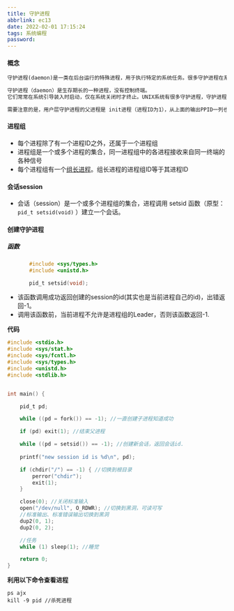 ```yaml
---
title: 守护进程
abbrlink: ec13
date: 2022-02-01 17:15:24
tags: 系统编程
password:
---
```




#### 概念

~~~tex
守护进程(daemon)是一类在后台运行的特殊进程，用于执行特定的系统任务。很多守护进程在系统引导的时候启动，并且一直运行直到系统关闭。另一些只在需要的时候才启动，完成任务后就自动结束。

守护进程（daemon）是生存期长的一种进程，没有控制终端。
它们常常在系统引导装入时启动，仅在系统关闭时才终止。UNIX系统有很多守护进程，守护进程程序的名称通常以字母“d”结尾：例如，syslogd 就是指管理系统日志的守护进程。通过ps进程查看器 ps -efj 的输出实例，内核守护进程的名字出现在方括号中.

需要注意的是，用户层守护进程的父进程是 init进程（进程ID为1），从上面的输出PPID一列也可以看出，内核守护进程的父进程并非是 init进程。对于用户层守护进程， 因为它真正的父进程在 fork 出子进程后就先于子进程 exit 退出了，所以它是一个由 init 继承的孤儿进程。


~~~







#### 进程组

- 每个进程除了有一个进程ID之外，还属于一个进程组
- 进程组是一个或多个进程的集合，同一进程组中的各进程接收来自同一终端的各种信号
- 每个进程组有一个[组长进程](https://www.zhihu.com/search?q=组长进程&search_source=Entity&hybrid_search_source=Entity&hybrid_search_extra={"sourceType"%3A"answer"%2C"sourceId"%3A529315259})。组长进程的进程组ID等于其进程ID







#### 会话session



* 会话（session）是一个或多个进程组的集合，进程调用 setsid 函数（原型：`pid_t setsid(void)` ）建立一个会话。









#### 创建守护进程



##### 函数

~~~c
       #include <sys/types.h>
       #include <unistd.h>

       pid_t setsid(void);
~~~



* 该函数调用成功返回创建的session的id(其实也是当前进程自己的id)，出错返回-1。
* 调用该函数前，当前进程不允许是进程组的Leader，否则该函数返回-1.





**代码**



~~~c
#include <stdio.h>
#include <sys/stat.h>
#include <sys/fcntl.h>
#include <sys/types.h>
#include <unistd.h>
#include <stdlib.h>


int main() {

    pid_t pd;

    while ((pd = fork()) == -1); //一直创建子进程知道成功

    if (pd) exit(1); //结束父进程

    while ((pd = setsid()) == -1); //创建新会话，返回会话id.
    
    printf("new session id is %d\n", pd);

    if (chdir("/") == -1) { //切换到根目录
        perror("chdir");
        exit(1);
    }

    close(0); //关闭标准输入
    open("/dev/null", O_RDWR); //切换到黑洞，可读可写
    //标准输出、标准错误输出切换到黑洞
    dup2(0, 1);
    dup2(0, 2);

    //任务
    while (1) sleep(1); //睡觉

    return 0;
}
~~~



**利用以下命令查看进程**



~~~shell
ps ajx
kill -9 pid //杀死进程
~~~





